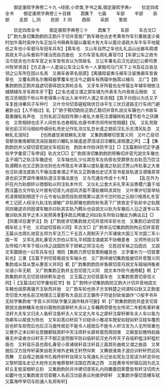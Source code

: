 <!-- { "loadSidebar": true } -->

　　御定康熙字典卷二十九
<经部,小学类,字书之属,御定康熙字典>
　　钦定四库全书
　　御定康熈字典卷三十目録
　　酉集下　七画
　　车部
　　辛部
　　辰部
　　辵部　辶同
　　邑部　阝同
　　酉部
　　采部
　　里部

　　钦定四库全书
　　御定康熙字典卷三十
　　酉集下
　　车部
　　车古文□【广韵九鱼切集韵韵防正韵斤于切并音居广韵车辂也古史考黄帝作车引重致逺少昊时加牛禹时奚仲为车正加马书舜典车服以庸易大有大车以载论语疏大车牛车平地载任之车也小车驷马车田车兵车】【乘车也　又山车自然之车也礼礼运山出器车疏谓其政太平山车垂钩不揉治而自员曲也　又巾车官名周礼春官巾】【车掌公车之政令注巾犹衣也巾车车官之长车皆有衣以为饰故名　又公车署名后汉光武纪公卿司隶州牧举贤良】【方正各一人遣诣公车注公车令一人掌殿司马门天下上书及征吕皆总领之公车所在因以名焉　又揭车香草名屈原】【离骚畦留夷与揭车注留夷揭车皆香草也　又覆车网名尔雅释器罦覆车也注今之翻车有两辕中施罥以捕鸟　又广】【韵集韵韵防正韵并昌遮切音砗説文舆轮总名　又牙车牙所载也左传僖五年辅车相依注辅頬辅车牙车疏车牙下】【之名也或又谓之颔车辅为外表车为内骨故云相依　又姓汉丞相田千秋以年老得乘小车出入省中时人谓之车丞相】【其子孙因以为氏又子车复姓诗秦风子车仲行　又叶仓何切音磋程晓伏日诗平生三伏日道路无行车闭门避暑卧出】【入不相过】轧【广韵于黠切韵防正韵乙黠切并音札説文车辗也六书故车载重蹍轧有声也　又刑名前汉匈奴传罪小者轧大者死注谓辗转轹其节若今之厌踝也　又势相倾也庄子人间世名也者相轧也唐书李宗闵传树党相磨】【轧　又轧芴致宻也前汉司马相如传缜纷轧芴史记作轧沕又轧忽长逺之貌前汉礼乐志清风轧忽　又軮轧无涯际】
　　【也扬雄甘泉赋軮轧无垠　又集韵膺眼切音窴义同　又叶乙役切音郁张衡南都赋流湍投濈砏汃輣轧长输逺逝漻泪淢汨注輣轧波相激之声】二【集韵韵防并父鋄切音犯説文车轼前也　韵防本作防详防字注】□【玉篇剔铃切正字通俗字字彚音汀车停误】轨古文□□【广韵居洧切集韵韵防矩鲔切并音宄説文车辙也孟子城门之轨注车辙迹也　又车轴也礼少仪其在车左执辔右受爵祭左右轨范乃饮注轨谓轊头也又正韵法也则也左传隐五年讲事以度轨量谓之轨前汉贾山传轨事之大者也注轨谓法度故凡不循法度者谓之不轨又正韵循也史记天官书星辰轨道注谓循其常道也前汉贾谊传诸侯轨道注言循法度也　又与宄通左传成十七年】
　　【乱在外为奸在内为轨御奸以徳御轨以刑注轨本作宄　又仪礼公食大夫礼宰夫设黍稷六簋于俎西注簋古文作轨又叶居有切音九诗邶风济盈不濡轨雉鸣求其牡　又叶果许切音举陆机凌霄赋削陋迹于介丘兮省仙游而投轨觊情累以遂济兮岂时俗之云阻○按周礼冬官考工记匠人经涂九轨注轨谓辙广非轨即辙也韵防轮有髙下广狭皆定于轨轮中之轨既同则辙迹亦同因谓车辙亦曰轨其实轨乃轊头也自説文以轨为车辙后人沿之遂专以车辙训轨失其字之本义矣邢昺孝序疏云两辙之间曰轨车所轹曰辙此为确诂云】□【同軎详后軎字注】防【广韵居求切集韵居尤切并音鸠车轸长也　又集韵已幼切音椆车轸上干也　又祁幼切音赳义同】军古文□【广韵举云切集韵韵防拘云切并音君玉篇众也周礼地官五师为军注万二千五百人周制天子六军诸侯大国三军次国二军小国一军　又军礼周礼春官大宗伯以军礼平邦国注谓威其不协僭差者　又师所驻曰军左传桓六年军于瑕以待之战国防军于邯郸之郊注屯也　又姓冠军侯之后因氏　又説文军圜圉也一曰军兵车也】増防【集韵力质切音栗刷纑具也　又字彚补力一切音栗彩也】三軎【玉篇于刿切音衞説文车轴头也　又广韵祥嵗切集韵旋嵗切并音篲义同　集韵或从彗从慧从惠音义并同】軏【广韵集韵韵防并鱼厥切音月説文车辕端持衡者论语小车无軏　又广韵集韵正韵并五忽切音兀义同　説文本作防今通用軏】軐【广韵集韵并先见切音线转軐车迹也　又玉篇之刃切音震车也　又集韵思晋切音信义同】【玉篇沽红切字彚俗釭字】轪【广韵特计切集韵韵防正韵大计切并音地説文车輨也屈原离骚齐玉轪而并驰　又广韵车轮也扬子方言韩楚之间谓轮曰轪又正韵度柰切音大地名前汉地理志江夏郡有大县后汉王霸传子符徙封轪侯譌作○按字书并无较字集韵收字音义并同轪字彚又譌作軚并可删】轩【广韵集韵韵防并虚言切音掀説文曲辀轓车也徐曰载物则直辀轩大夫以上车轓两旁壁也左传闵二年鹤有乘轩者注轩大夫车又归夫人鱼轩注鱼轩夫人车又定九年与之犀轩注犀轩卿车夫人车以鱼为饰卿车以犀皮为饰也　又车前髙曰轩前下曰轾诗小雅戎车既安如轾如轩注轾车覆而前也轩车却而后也后汉马援传居前不能令人轾居后不能令人轩注言为人无所轻重也　又檐宇之末曰轩左思魏都赋周轩中天注周轩长廊有窗而周回者　又殿堂前檐特起曲椽无中梁者亦曰轩天子不御正座而御平防曰临轩前汉史丹传天子自临轩槛注轩槛栏版也　又轩县乐县也周礼春官小胥诸侯轩县注轩县三面其形曲故又谓之曲县　又笑貌后汉方技传轩渠笑自若天禄外史韩王轩然仰笑　又舞貌淮南子道应训轩轩然迎风而舞　又自得之貌唐书孔戣传轩轩自得又与宪通礼乐记坐右宪左注宪读为轩足仰也　又黎轩国名史记大宛传北有奄蔡黎轩注国在西海之西　又姓黄帝号轩辕后因为氏又轩丘复姓梁相轩丘豹　又集韵韵防并许建切音宪礼内则麋鹿田豕麕皆有轩注切肉大如藿叶也又集韵居言切音鞬人名前汉功臣表众利侯伊即轩　又集韵许偃切音幰车轼　又篇海呼旱切与防通人名郑有轩】
